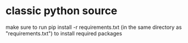 # classic python source

make sure to run pip install -r requirements.txt (in the same directory as "requirements.txt") to install required packages
